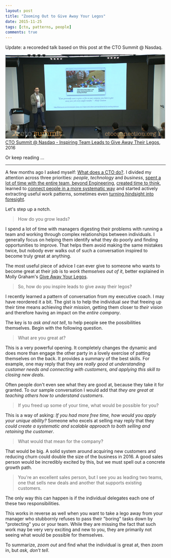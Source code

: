 ```yaml
---
layout: post
title: "Zooming Out to Give Away Your Legos"
date: 2015-11-25
tags: [cto, patterns, people]
comments: true
---
```

Update: a recoreded talk based on this post at the CTO Summit @ Nasdaq.

<a href="https://www.ctoconnection.com/topics/scaleup/videos/2016-11-01-inspiring-team-leads-to-give-away-their-legos"><img src="/images/about/cto-summit-nasdaq.png"></a><br>
[CTO Summit @ Nasdaq - Inspiring Team Leads to Give Away Their Legos](https://www.ctoconnection.com/topics/scaleup/videos/2016-11-01-inspiring-team-leads-to-give-away-their-legos), 2016

Or keep reading ...

***

A few months ago I asked myself: [What does a CTO do?](/2015/05/23/what-does-a-cto-do.html). I divided my attention across three priorities: _people_, _technology_ and _business_, [spent a lot of time with the entire team, beyond Engineering](/2015/07/18/what-does-a-cto-do-offering-time-to-the-team.html), [created time to think](/2015/08/03/what-does-a-cto-do-creating-thinking-time-while-walking-to-work.html), learned to [connect people in a more systematic way](/2015/08/17/what-does-a-cto-do-connecting-people-to-enable-magic.html) and started actively extracting useful work patterns, sometimes even [turning hindsight into foresight](/2015/09/01/turning-hindsight-into-foresight.html).

Let's step up a notch.

> How do you grow leads?

I spend a lot of time with managers digesting their problems with running a team and working through complex relationships between individuals. I generally focus on helping them identify what they do poorly and finding opportunities to improve. That helps them avoid making the same mistakes twice, but nobody ever walks out of such a conversation inspired to become truly great at anything.

The most useful piece of advice I can ever give to someone who wants to become great at their job is to _work themselves out of it_, better explained in Molly Graham's [Give Away Your Legos](https://firstround.com/review/give-away-your-legos-and-other-commandments-for-scaling-startups).

> So, how do you inspire leads to give away their legos?

I recently learned a pattern of conversation from my executive coach. I may have reordered it a bit. The gist is to help the individual _see_ that freeing up their time means achieving _their mission_, getting them closer to _their vision_  and therefore having an impact on the _entire company_.

The key is to _ask and not tell_, to help people see the possibilities themselves. Begin with the following question.

> What are you great at?

This is a very powerful opening. It completely changes the dynamic and does more than engage the other party in a lovely exercise of patting themselves on the back. It provides a summary of the best skills. For example, one may reply that they are _really good at understanding customer needs and connecting with customers, and applying this skill to closing new deals_.

Often people don't even see what they are good at, because they take it for granted. To our sample conversation I would add that _they are great at teaching others how to understand customers_.

> If you freed up some of your time, what would be possible for you?

This is a way of asking: _If you had more free time, how would you apply your unique ability?_ Someone who excels at selling may reply that they _could create a systematic and scalable approach to both selling and retaining the customer_.

> What would that mean for the company?

That would be big. A solid system around acquiring new customers and reducing churn could double the size of the business in 2016. A good sales person would be incredibly excited by this, but we must spell out a concrete growth path.

> You're an excellent sales person, but I see you as leading two teams, one that sells new deals and another that supports existing customers.

The only way this can happen is if the individual delegates each one of these two responsibilities.

This works in reverse as well when you want to take a lego away from your manager who stubbornly refuses to pass their "boring" tasks down by "protecting" you or your team. While they are missing the fact that such work may be very very exciting and new to you, they are primarily not seeing what would be possible for themselves.

To summarize, _zoom out_ and find what the individual is great at, then zoom in, but _ask, don't tell_.
